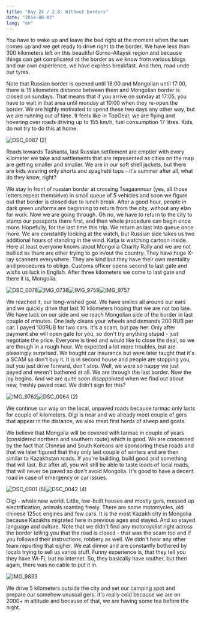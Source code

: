 ```yaml
---
title: "Day 24 / 2.8. Without borders"
date: "2014-08-02"
lang: "en"
---
```


You have to wake up and leave the bed right at the moment when the sun comes up and we get ready to drive right to the border. We have less than 300 kilometers left on this beautiful Gorno-Altaysk region and because things can get complicated at the border as we know from various blogs and our own experience, we have express breakfast. And then, road unde our tyres.

Note that Russian border is opened until 18:00 and Mongolian until 17:00, there is 15 kilometers distance between them and Mongolian border is closed on sundays. That means that if you arrive on sunday at 17:05, you have to wait in that area until monday at 10:00 when they re-open the border. We are highly motivated to spend these two days any other way, but we are running out of time. It feels like in TopGear, we are flying and hovering over roads driving up to 155 km/h, fuel consumption 17 litres. Kids, do not try to do this at home.

![DSC_0087 (2)](../images/DSC_0087-21.jpg)

Roads towards Tashanta, last Russian settlement are emptier with every kilometer we take and settlements that are represented as cities on the map are getting smaller and smaller. We are in our soft shell jackets, but there are kids wearing only shorts and spaghetti tops - it's summer after all, what do they know, right?

We stay in front of russian border at crossing Tsagaannuur (yes, all those letters repeat themselve) in small queue of 5 vehicles and soon we figure out that border is closed due to lunch break. After a good hour, people in dark green uniforms are beginning to return from the city, without any elan for work. Now we are going through. Oh no, we have to return to the city to stamp our passports there first, and then whole procedure can begin once more. Hopefully, for the last time this trip. We return as last into queue once more. We are constantly looking at the watch, but Russian side takes us two additional hours of standing in the wind. Katja is watching cartoon inside. Here at least everyone knows about Mongolia Charity Rally and we are not bullied as there are other trying to go in/out the country. They have huge X-ray scanners everywhere. They are kind but they have their own mentality and procedures to oblige. Customs officer opens second to last gate and wishs us luck in English. After three kilometers we come to last gate and there it is, Mongolia.

![DSC_0078](../images/DSC_00781.jpg)![IMG_0738](../images/IMG_07381.jpg)![IMG_9759](../images/IMG_9759.jpg)![IMG_9757](../images/IMG_9757.jpg)

We reached it, our long-wished goal. We have smiles all around our ears and we quickly drive that last 10 kilometers hoping that we are not too late. We have luck on our side and we reach Mongolian side of the border in last couple of minutes. One lady cleans your wheels and demands 200 RUB per car. I payed 100RUB for two cars. It's a scam, but pay her. Only after payment she will open gate for you, so don't try anything stupid - just negotiate the price. Everyone is tired and would like to close the deal, so we are though in a rough hour. We expected a lot more troubles, but are pleasingly surprised. We bought car insurance but were later taught that it's a SCAM so don't buy it. It is in second house and people are stopping you, but you just drive forward, don't stop. Well, we were so happy we just payed and weren't bothered at all. We are through the last border. Now the joy begins. And we are quite soon disappointed when we find out about new, freshly paved road. We didn't sign for this?

![IMG_9762](../images/IMG_9762.jpg)![DSC_0064 (2)](../images/DSC_0064-21.jpg)

We continue our way on the local, unpaved roads because tarmac only lasts for couple of kilometers. Olgi is near and we already meet couple of gers that appear in the distance, we also meet first herds of sheep and goats.

We believe that Mongolia will be covered with tarmac in couple of years (considered northern and southern route) which is good. We are concerned by the fact that Chinese and South Koreans are sponsoring these roads and that we later figured that they only last couple of winters and are then similar to Kazakhstan roads. If you're building, build good and something that will last. But after all, you will still be able to taste loads of local roads, that will never be paved so don't avoid Mongolia. It's good to have a decent road in case of emergency or car issues.

![DSC_0001 (5)](../images/DSC_0001-51.jpg)![DSC_0042 (4)](../images/DSC_0042-41.jpg)

Olgi - whole new world. Little, low-built houses and mostly gers, messed up electrification, animals roaming freely. There are some motorcycles, old chinese 125cc engines and few cars. It is the most Kazakh city in Mongolia because Kazakhs migrated here in previous ages and stayed. And so stayed language and culture. Note that we didn't find any motorcyclist right across the border telling you that the road is closed - that was the scam too and if you followed their instructions, robbery as well. We didn't hear any other team reporting that eigher. We eat dinner and are constantly bothered by locals trying to sell us varios stuff. Funny experience is, that they tell you they have Wi-Fi, but no internet. So, they basically have routher, but then again, there was no cable to put it in.

![IMG_9833](../images/IMG_9833.jpg)

We drive 5 kilometers outside the city and set our camping spot and prepare our somehow unusual gers. It's really cold because we are on 2000+ m altitude and because of that, we are having some tea before the night.
